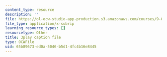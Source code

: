 ```yaml
---
content_type: resource
description: ''
file: https://ol-ocw-studio-app-production.s3.amazonaws.com/courses/9-04-sensory-systems-fall-2013/65b89673ed0a5046b5d14fc4b16e8445_A11axifKMtQ.vtt
file_type: application/x-subrip
learning_resource_types: []
resourcetype: Other
title: 3play caption file
type: OCWFile
uid: 65b89673-ed0a-5046-b5d1-4fc4b16e8445
---
```

